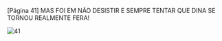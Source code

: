 [Página 41]
MAS FOI EM NÃO DESISTIR E SEMPRE TENTAR
QUE DINA SE TORNOU REALMENTE FERA!


![41](./img/page_41-01.jpg)
